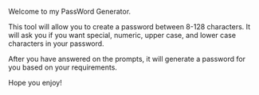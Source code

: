 Welcome to my PassWord Generator. 

This tool will allow you to create a password between 8-128 characters. It will ask you if you want special, numeric, upper case, and lower case characters in your password. 

After you have answered on the prompts, it will generate a password for you based on your requirements. 

Hope you enjoy!

